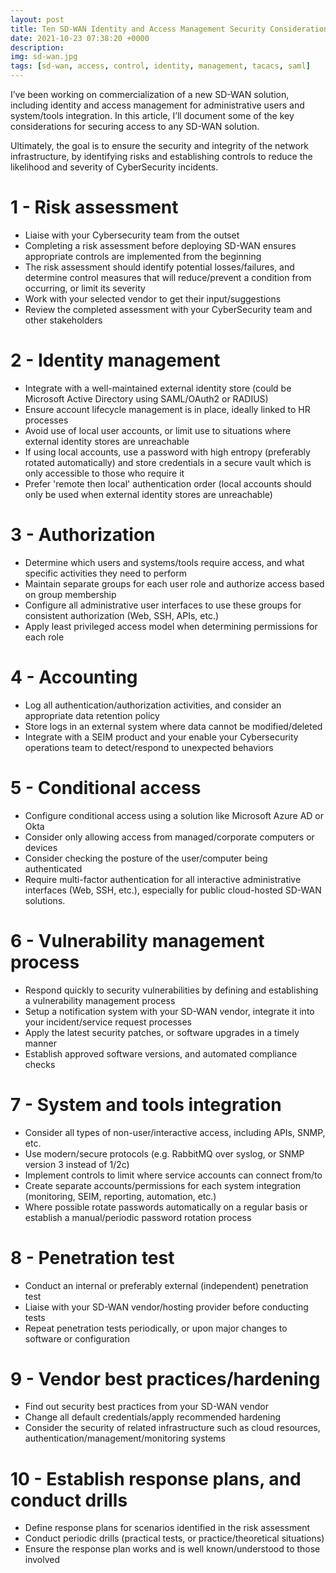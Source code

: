 ```yaml
---
layout: post
title: Ten SD-WAN Identity and Access Management Security Considerations
date: 2021-10-23 07:38:20 +0000
description: 
img: sd-wan.jpg
tags: [sd-wan, access, control, identity, management, tacacs, saml]
---
```


I’ve been working on commercialization of a new SD-WAN solution, including identity and access management for administrative users and system/tools integration. In this article, I’ll document some of the key considerations for securing access to any SD-WAN solution.

Ultimately, the goal is to ensure the security and integrity of the network infrastructure, by identifying risks and establishing controls to reduce the likelihood and severity of CyberSecurity incidents.

# 1 - Risk assessment
- Liaise with your Cybersecurity team from the outset
- Completing a risk assessment before deploying SD-WAN ensures appropriate controls are implemented from the beginning
- The risk assessment should identify potential losses/failures, and determine control measures that will reduce/prevent a condition from occurring, or limit its severity
- Work with your selected vendor to get their input/suggestions
- Review the completed assessment with your CyberSecurity team and other stakeholders

# 2 - Identity management
- Integrate with a well-maintained external identity store (could be Microsoft Active Directory using SAML/OAuth2 or RADIUS)
- Ensure account lifecycle management is in place, ideally linked to HR processes
- Avoid use of local user accounts, or limit use to situations where external identity stores are unreachable
- If using local accounts, use a password with high entropy (preferably rotated automatically) and store credentials in a secure vault which is only accessible to those who require it
- Prefer 'remote then local' authentication order (local accounts should only be used when external identity stores are unreachable)

# 3 - Authorization
- Determine which users and systems/tools require access, and what specific activities they need to perform
- Maintain separate groups for each user role and authorize access based on group membership
- Configure all administrative user interfaces to use these groups for consistent authorization (Web, SSH, APIs, etc.)
- Apply least privileged access model when determining permissions for each role

# 4 - Accounting
- Log all authentication/authorization activities, and consider an appropriate data retention policy
- Store logs in an external system where data cannot be modified/deleted
- Integrate with a SEIM product and your enable your Cybersecurity operations team to detect/respond to unexpected behaviors

# 5 - Conditional access
- Configure conditional access using a solution like Microsoft Azure AD or Okta
- Consider only allowing access from managed/corporate computers or devices
- Consider checking the posture of the user/computer being authenticated
- Require multi-factor authentication for all interactive administrative interfaces (Web, SSH, etc.), especially for public cloud-hosted SD-WAN solutions.

# 6 - Vulnerability management process
- Respond quickly to security vulnerabilities by defining and establishing a vulnerability management process
- Setup a notification system with your SD-WAN vendor, integrate it into your incident/service request processes
- Apply the latest security patches, or software upgrades in a timely manner
- Establish approved software versions, and automated compliance checks

# 7 - System and tools integration
- Consider all types of non-user/interactive access, including APIs, SNMP, etc.
- Use modern/secure protocols (e.g. RabbitMQ over syslog, or SNMP version 3 instead of 1/2c)
- Implement controls to limit where service accounts can connect from/to
- Create separate accounts/permissions for each system integration (monitoring, SEIM, reporting, automation, etc.)
- Where possible rotate passwords automatically on a regular basis or establish a manual/periodic password rotation process

# 8 - Penetration test
- Conduct an internal or preferably external (independent) penetration test
- Liaise with your SD-WAN vendor/hosting provider before conducting tests
- Repeat penetration tests periodically, or upon major changes to software or configuration

# 9 - Vendor best practices/hardening
- Find out security best practices from your SD-WAN vendor
- Change all default credentials/apply recommended hardening
- Consider the security of related infrastructure such as cloud resources, authentication/management/monitoring systems

# 10 - Establish response plans, and conduct drills
- Define response plans for scenarios identified in the risk assessment
- Conduct periodic drills (practical tests, or practice/theoretical situations)
- Ensure the response plan works and is well known/understood to those involved
